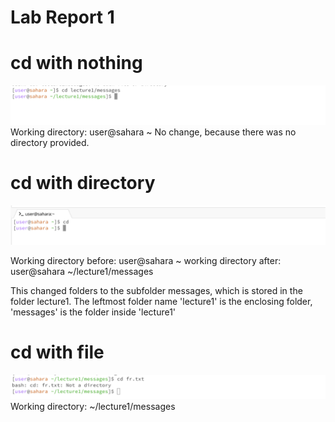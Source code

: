 # Lab Report 1

# cd with nothing
![cd_directory](cd_directory.png)
Working directory: user@sahara ~
No change, because there was no directory provided. 

# cd with directory
![Image](cd_none.png)

Working directory before: user@sahara ~
working directory after: user@sahara ~/lecture1/messages

This changed folders to the subfolder messages, which is stored in the folder lecture1.
The leftmost folder name 'lecture1' is the enclosing folder, 'messages' is the folder inside 'lecture1'

# cd with file
![Image](cd_text.png)
Working directory: ~/lecture1/messages
